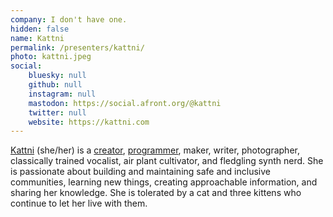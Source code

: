 ```yaml
---
company: I don't have one.
hidden: false
name: Kattni
permalink: /presenters/kattni/
photo: kattni.jpeg
social:
    bluesky: null
    github: null
    instagram: null
    mastodon: https://social.afront.org/@kattni
    twitter: null
    website: https://kattni.com
---
```


[Kattni](https://kattni.com) (she/her) is a [creator](https://patreon.com/kattni), [programmer](https://github.com/sponsors/kattni), maker, writer, photographer, classically trained vocalist, air plant cultivator, and fledgling synth nerd. She is passionate about building and maintaining safe and inclusive communities, learning new things, creating approachable information, and sharing her knowledge. She is tolerated by a cat and three kittens who continue to let her live with them.
